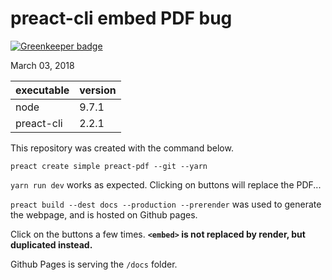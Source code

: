 # preact-cli embed PDF bug

[![Greenkeeper badge](https://badges.greenkeeper.io/jennydaman/preact-cli-pdf.svg)](https://greenkeeper.io/)

March 03, 2018

| executable | version |
|------------|---------|
| node       | 9.7.1   |
| preact-cli | 2.2.1   |

This repository was created with the command below.

```
preact create simple preact-pdf --git --yarn
```

`yarn run dev` works as expected. Clicking on buttons will replace the PDF...

`preact build --dest docs --production --prerender` was used to generate the webpage, and is hosted on Github pages.

Click on the buttons a few times. **`<embed>` is not replaced by render, but duplicated instead.**

Github Pages is serving the `/docs` folder.

